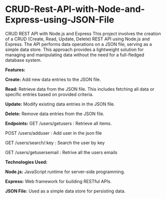 # CRUD-Rest-API-with-Node-and-Express-using-JSON-File

CRUD REST API with Node.js and Express
This project involves the creation of a CRUD (Create, Read, Update, Delete) REST API using Node.js and Express. The API performs data operations on a JSON file, serving as a simple data store. This approach provides a lightweight solution for managing and manipulating data without the need for a full-fledged database system.

**Features:**

**Create:** Add new data entries to the JSON file.

**Read:** Retrieve data from the JSON file. This includes fetching all data or specific entries based on provided criteria.

**Update:** Modify existing data entries in the JSON file.

**Delete:** Remove data entries from the JSON file.

**Endpoints:**
GET /users/getusers : Retrieve all items.

POST /users/adduser : Add user in the json file

GET /users/search/:key : Search the user by key

GET /users/getusersemail : Retrive all the users emails

**Technologies Used:**

**Node.js:** JavaScript runtime for server-side programming.

**Express:** Web framework for building RESTful APIs.

**JSON File:** Used as a simple data store for persisting data.

